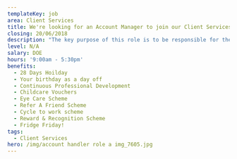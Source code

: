 ```yaml
---
templateKey: job
area: Client Services
title: We're looking for an Account Manager to join our Client Services team.
closing: 20/06/2018
description: "The key purpose of this role is to be responsible for the day to day management of Client accounts. \r\r\n\nOther responsibilities will include:\r\n\n* Building and maintaining strong Client relationships and to be the first point of contact for the Client on day to day matters.\r\n* Making steps to build relationships beyond the core Client contacts (for future opportunities).\r\n* Responsibility for providing team support across the business to ensure that we meet our deliverables.\r\n* Presenting (verbally and in writing) the Agency's proposals and recommendations effectively, logically and concisely.\r\n* Thinking proactively on behalf of the Client and RLA, considering new marketing initiatives.\r\n* Negotiating and gaining approval from the Client for all projects and creative work and to ensure that work is carried out to these agreements.\r\n* Responsibility for the day to day management and development of direct reports.\r\n* Responsibility for day to day budget management, monitoring all job costs, and obtaining approval before spend is committed.\r\n* Identifying opportunities across the group to sell initiatives and projects to the client.\r\n* Negotiating all in costs to get the best possible rates.\r\n* Accountable for trafficking digital requests, website updates, bug fixes and development projects through the digital department. \r\n* On completion of each job ensure a case study including details of the client brief, our solution and the results is written up.\r\n\n\n\n![null](/img/2.png)\n\nyoutube iO41wTyhrko"
level: N/A
salary: DOE
hours: '9:00am - 5:30pm'
benefits:
  - 28 Days Hoilday
  - Your birthday as a day off
  - Continuous Professional Development
  - Childcare Vouchers
  - Eye Care Scheme
  - Refer A Friend Scheme
  - Cycle to work scheme
  - Reward & Recognition Scheme
  - Fridge Friday!
tags:
  - Client Services
hero: /img/account handler role a img_7605.jpg
---
```

